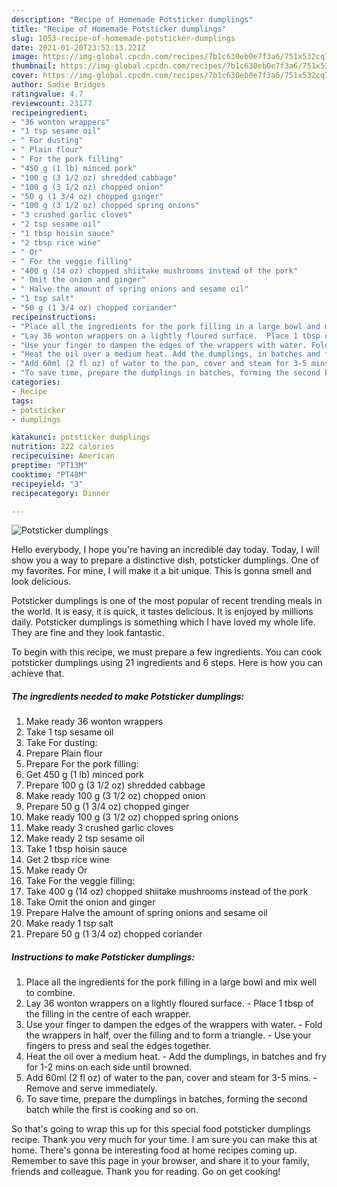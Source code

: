```yaml
---
description: "Recipe of Homemade Potsticker dumplings"
title: "Recipe of Homemade Potsticker dumplings"
slug: 1053-recipe-of-homemade-potsticker-dumplings
date: 2021-01-20T23:52:13.221Z
image: https://img-global.cpcdn.com/recipes/7b1c630eb0e7f3a6/751x532cq70/potsticker-dumplings-recipe-main-photo.jpg
thumbnail: https://img-global.cpcdn.com/recipes/7b1c630eb0e7f3a6/751x532cq70/potsticker-dumplings-recipe-main-photo.jpg
cover: https://img-global.cpcdn.com/recipes/7b1c630eb0e7f3a6/751x532cq70/potsticker-dumplings-recipe-main-photo.jpg
author: Sadie Bridges
ratingvalue: 4.7
reviewcount: 23177
recipeingredient:
- "36 wonton wrappers"
- "1 tsp sesame oil"
- " For dusting"
- " Plain flour"
- " For the pork filling"
- "450 g (1 lb) minced pork"
- "100 g (3 1/2 oz) shredded cabbage"
- "100 g (3 1/2 oz) chopped onion"
- "50 g (1 3/4 oz) chopped ginger"
- "100 g (3 1/2 oz) chopped spring onions"
- "3 crushed garlic cloves"
- "2 tsp sesame oil"
- "1 tbsp hoisin sauce"
- "2 tbsp rice wine"
- " Or"
- " For the veggie filling"
- "400 g (14 oz) chopped shiitake mushrooms instead of the pork"
- " Omit the onion and ginger"
- " Halve the amount of spring onions and sesame oil"
- "1 tsp salt"
- "50 g (1 3/4 oz) chopped coriander"
recipeinstructions:
- "Place all the ingredients for the pork filling in a large bowl and mix well to combine."
- "Lay 36 wonton wrappers on a lightly floured surface.  Place 1 tbsp of the filling in the centre of each wrapper."
- "Use your finger to dampen the edges of the wrappers with water. Fold the wrappers in half, over the filling and to form a triangle. Use your fingers to press and seal the edges together."
- "Heat the oil over a medium heat. Add the dumplings, in batches and fry for 1-2 mins on each side until browned."
- "Add 60ml (2 fl oz) of water to the pan, cover and steam for 3-5 mins. Remove and serve immediately."
- "To save time, prepare the dumplings in batches, forming the second batch while the first is cooking and so on."
categories:
- Recipe
tags:
- potsticker
- dumplings

katakunci: potsticker dumplings 
nutrition: 222 calories
recipecuisine: American
preptime: "PT13M"
cooktime: "PT48M"
recipeyield: "3"
recipecategory: Dinner

---
```



![Potsticker dumplings](https://img-global.cpcdn.com/recipes/7b1c630eb0e7f3a6/751x532cq70/potsticker-dumplings-recipe-main-photo.jpg)

Hello everybody, I hope you're having an incredible day today. Today, I will show you a way to prepare a distinctive dish, potsticker dumplings. One of my favorites. For mine, I will make it a bit unique. This is gonna smell and look delicious.



Potsticker dumplings is one of the most popular of recent trending meals in the world. It is easy, it is quick, it tastes delicious. It is enjoyed by millions daily. Potsticker dumplings is something which I have loved my whole life. They are fine and they look fantastic.


To begin with this recipe, we must prepare a few ingredients. You can cook potsticker dumplings using 21 ingredients and 6 steps. Here is how you can achieve that.

<!--inarticleads1-->

##### The ingredients needed to make Potsticker dumplings:

1. Make ready 36 wonton wrappers
1. Take 1 tsp sesame oil
1. Take  For dusting:
1. Prepare  Plain flour
1. Prepare  For the pork filling:
1. Get 450 g (1 lb) minced pork
1. Prepare 100 g (3 1/2 oz) shredded cabbage
1. Make ready 100 g (3 1/2 oz) chopped onion
1. Prepare 50 g (1 3/4 oz) chopped ginger
1. Make ready 100 g (3 1/2 oz) chopped spring onions
1. Make ready 3 crushed garlic cloves
1. Make ready 2 tsp sesame oil
1. Take 1 tbsp hoisin sauce
1. Get 2 tbsp rice wine
1. Make ready  Or
1. Take  For the veggie filling:
1. Take 400 g (14 oz) chopped shiitake mushrooms instead of the pork
1. Take  Omit the onion and ginger
1. Prepare  Halve the amount of spring onions and sesame oil
1. Make ready 1 tsp salt
1. Prepare 50 g (1 3/4 oz) chopped coriander




<!--inarticleads2-->

##### Instructions to make Potsticker dumplings:

1. Place all the ingredients for the pork filling in a large bowl and mix well to combine.
1. Lay 36 wonton wrappers on a lightly floured surface.  - Place 1 tbsp of the filling in the centre of each wrapper.
1. Use your finger to dampen the edges of the wrappers with water. - Fold the wrappers in half, over the filling and to form a triangle. - Use your fingers to press and seal the edges together.
1. Heat the oil over a medium heat. - Add the dumplings, in batches and fry for 1-2 mins on each side until browned.
1. Add 60ml (2 fl oz) of water to the pan, cover and steam for 3-5 mins. - Remove and serve immediately.
1. To save time, prepare the dumplings in batches, forming the second batch while the first is cooking and so on.




So that's going to wrap this up for this special food potsticker dumplings recipe. Thank you very much for your time. I am sure you can make this at home. There's gonna be interesting food at home recipes coming up. Remember to save this page in your browser, and share it to your family, friends and colleague. Thank you for reading. Go on get cooking!
